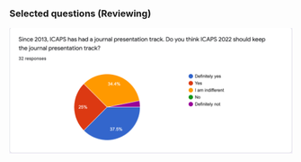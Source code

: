 ### Selected questions (Reviewing)
<!-- ![rev](images/5-rev1.png) -->
<!-- ![rev](images/5-rev2.png) -->
<!-- ![rev](images/5-rev3.png) -->
![rev](images/5-rev4.png)

